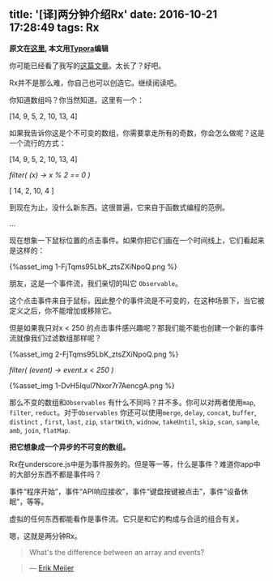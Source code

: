 title: '[译]两分钟介绍Rx'
date: 2016-10-21 17:28:49
tags: Rx
---

**原文在[这里](https://medium.com/@andrestaltz/2-minute-introduction-to-rx-24c8ca793877#.ww2g1z3oo), 本文用[Typora](http://www.typora.io/)编辑**

你可能已经看了我写的[这篇文章](https://gist.github.com/staltz/868e7e9bc2a7b8c1f754)。太长了？好吧。

Rx并不是那么难，你自己也可以创造它。继续阅读吧。

你知道数组吗？你当然知道。这里有一个：

[14, 9, 5, 2, 10, 13, 4]

如果我告诉你这是个不可变的数组，你需要拿走所有的奇数，你会怎么做呢？这是一个流行的方式：

[14, 9, 5, 2, 10, 13, 4]

_filter( (x) -> x % 2 == 0 )_

[ 14, 2, 10, 4 ]

到现在为止，没什么新东西。这很普遍，它来自于函数式编程的范例。

...

现在想象一下鼠标位置的点击事件。如果你把它们画在一个时间线上，它们看起来是这样的：

{%asset_img  1-FjTqms95LbK_ztsZXiNpoQ.png %}

朋友，这是一个事件流，我们亲切的叫它 `Observable`。

这个点击事件来自于鼠标，因此整个的事件流是不可变的，在这种场景下，当它被定义之后，你不能增加或移除它。

但是如果我只对x < 250 的点击事件感兴趣呢？那我们能不能也创建一个新的事件流就像我们过滤数组那样呢？

{%asset_img 2-FjTqms95LbK_ztsZXiNpoQ.png %}

_filter( (event) -> event.x < 250 )_

{%asset_img 1-DvH5Iqul7Nxor7r7AencgA.png %}

那么不变的数组和`Observables` 有什么不同吗？并不多。你可以对两者使用`map`, `filter`, `reduct`。对于`Observables` 你还可以使用`merge`, `delay`, `concat`, `buffer`, `distinct` , `first`, `last`, `zip`, `startWith`, `widnow`, `takeUntil`, `skip`, `scan`, `sample`, `amb`, `join`, `flatMap`.

**把它想象成一个异步的不可变的数组。**

Rx在underscore.js中是为事件服务的。但是等一等，什么是事件？难道你app中的大部分东西不都是事件吗？

事件“程序开始”，事件“API响应接收”，事件“键盘按键被点击”，事件“设备休眠”，等等。

虚拟的任何东西都能看作是事件流。它只是和它的构成与合适的组合有关。

嗯，这就是两分钟Rx。

> What's the difference between an array and events?

> — [Erik Meijer](https://www.youtube.com/watch?v=FAZJsxcykPs&list=PLfXiENmg6yyU5kEHyo1kYkq7HEzBOoiTT#t=365)

